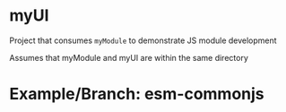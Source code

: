 # myUI

Project that consumes `myModule` to demonstrate JS module development

Assumes that myModule and myUI are within the same directory

# Example/Branch: esm-commonjs